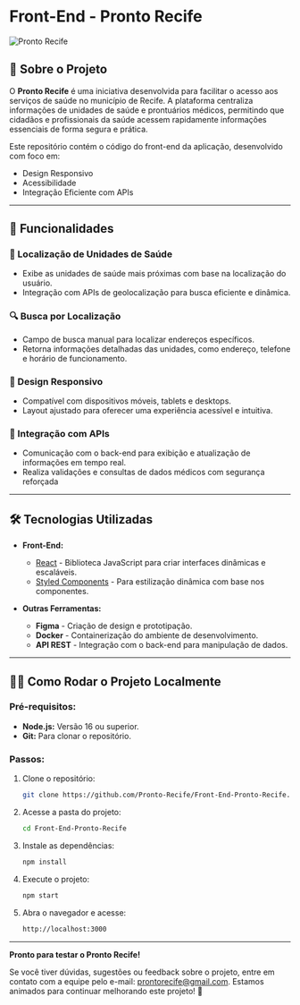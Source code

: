 # Front-End - Pronto Recife

![Pronto Recife](https://i.imgur.com/MNS94gD.png)

## 📖 Sobre o Projeto

O **Pronto Recife** é uma iniciativa desenvolvida para facilitar o acesso aos serviços de saúde no município de Recife. A plataforma centraliza informações de unidades de saúde e prontuários médicos, permitindo que cidadãos e profissionais da saúde acessem rapidamente informações essenciais de forma segura e prática.

Este repositório contém o código do front-end da aplicação, desenvolvido com foco em:
-	Design Responsivo
-	Acessibilidade
-	Integração Eficiente com APIs

---

## 🚀 Funcionalidades

### 🏥 Localização de Unidades de Saúde
- Exibe as unidades de saúde mais próximas com base na localização do usuário.
- Integração com APIs de geolocalização para busca eficiente e dinâmica.

### 🔍 Busca por Localização
- Campo de busca manual para localizar endereços específicos.
- Retorna informações detalhadas das unidades, como endereço, telefone e horário de funcionamento.

### 📱 Design Responsivo
- Compatível com dispositivos móveis, tablets e desktops.
- Layout ajustado para oferecer uma experiência acessível e intuitiva.

### 💾 Integração com APIs
- Comunicação com o back-end para exibição e atualização de informações em tempo real.
- Realiza validações e consultas de dados médicos com segurança reforçada

---

## 🛠️ Tecnologias Utilizadas

- **Front-End:**
  - [React](https://reactjs.org/) - Biblioteca JavaScript para criar interfaces dinâmicas e escaláveis.
  - [Styled Components](https://styled-components.com/) - Para estilização dinâmica com base nos componentes.

- **Outras Ferramentas:**
  - **Figma** - Criação de design e prototipação.
  - **Docker** - Containerização do ambiente de desenvolvimento.
  - **API REST** - Integração com o back-end para manipulação de dados.

---

## 🧑‍💻 Como Rodar o Projeto Localmente

### Pré-requisitos:
- **Node.js:** Versão 16 ou superior.
- **Git:** Para clonar o repositório.

### Passos:
1. Clone o repositório:
   ```bash
   git clone https://github.com/Pronto-Recife/Front-End-Pronto-Recife.git
2. Acesse a pasta do projeto:
   ```bash
   cd Front-End-Pronto-Recife
3. Instale as dependências:
   ```bash
   npm install
4. Execute o projeto:
   ```bash
   npm start
5. Abra o navegador e acesse:
   ```bash
   http://localhost:3000

---

**Pronto para testar o Pronto Recife!**

Se você tiver dúvidas, sugestões ou feedback sobre o projeto, entre em contato com a equipe pelo e-mail: prontorecife@gmail.com. Estamos animados para continuar melhorando este projeto! 🚀

